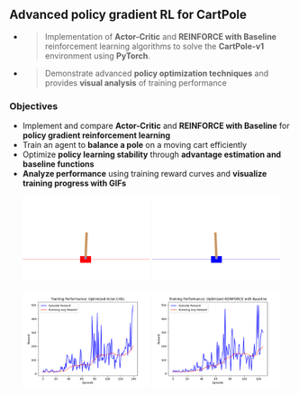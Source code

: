 ## Advanced policy gradient RL for CartPole
- > Implementation of **Actor-Critic** and **REINFORCE with Baseline** reinforcement learning algorithms to solve the **CartPole-v1** environment using **PyTorch**.
- > Demonstrate advanced **policy optimization techniques** and provides **visual analysis** of training performance

### Objectives
- Implement and compare **Actor-Critic** and **REINFORCE with Baseline** for **policy gradient reinforcement learning**
- Train an agent to **balance a pole** on a moving cart efficiently
- Optimize **policy learning stability** through **advantage estimation and baseline functions**
- **Analyze performance** using training reward curves and **visualize training progress with GIFs**

<p align="center">
  <img src="https://github.com/GirmaSis/cartpole-policy-gradient-rl/blob/main/gifs_actor_critic/cartpole_episode_80.gif" width="45%" />
  <img src="https://raw.githubusercontent.com/GirmaSis/cartpole-policy-gradient-rl/main/gifs_REINFORCE/cartpole_episode_90.gif" width="45%" />
</p>

<p align="center">
  <img src="https://raw.githubusercontent.com/GirmaSis/cartpole-policy-gradient-rl/main/Figure_1.png" width="45%" />
  <img src="https://raw.githubusercontent.com/GirmaSis/cartpole-policy-gradient-rl/main/Figure_2.png" width="45%" />
</p>


